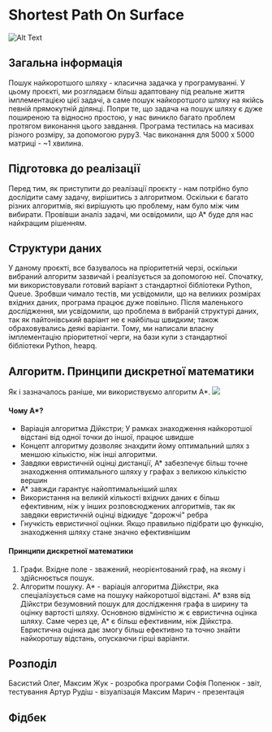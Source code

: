 # Shortest Path On Surface
![Alt Text](https://i.imgur.com/6eahnYD.gif)

## Загальна інформація
Пошук найкоротшого шляху - класична задачка у програмуванні. У цьому проєкті, ми розглядаєм більш адаптовану під реальне життя імплементацією цієї задачі, а саме пошук найкоротшого шляху на якійсь певній прямокутній ділянці. Попри те, що задача на пошук шляху є дуже поширеною та відносно простою, у нас виникло багато проблем протягом виконання цього завдання.
Програма тестилась на масивах різного розміру, за допомогою pypy3. 
Час виконання для 5000 х 5000 матриці - ~1 хвилина.
## Підготовка до реалізації
Перед тим, як приступити до реалізації проєкту - нам потрібно було дослідити саму задачу, вирішитись з алгоритмом.
Оскільки є багато різних алгоритмів, які вирішують цю проблему, нам було між чим вибирати. Провівши аналіз задачі, ми освідомили, що А* буде для нас найкращим рішенням. 
## Структури даних
У даному проєкті, все базувалось на пріоритетній черзі, оскільки вибраний алгоритм зазвичай і реалізується за допомогою неї.
Спочатку, ми використовували готовий варіант з стандартної бібліотеки Python, Queue. Зробвши чимало тестів, ми усвідомили, що на великих розмірах вхідних даних, програма працює дуже повільно. Після маленького дослідження, ми усвідомили, що проблема в вибраній структурі даних, так як пайтонівський варіант не є найбільш швидким; також обраховувались деякі варіанти.
Тому, ми написали власну імплементацію пріоритетної черги, на бази купи з стандартної бібліотеки Python, heapq.
## Алгоритм. Принципи дискретної математики
Як і зазначалось раніше, ми використвуємо алгоритм А*.
![](https://habrastorage.org/web/293/cb8/f8c/293cb8f8c7df47f4b47977f5462d116b.png)
#### Чому А*? 
- Варіація алгоритма Дійкстри; У рамках знаходження найкоротшої відстані від одної точки до іншої, працює швидше
- Концепт алгоритму дозволяє знахдити йому оптимальний шлях з меншою кількістю, ніж інші алгоритми.
- Завдяки евристичній оцінці дистанції, А* забезпечує більш точне знаходження оптимального шляху у графах з великою кількістю вершин
- А* завжди гарантує найоптимальніший шлях
- Використання на великій кількості вхідних даних є більш ефективним, ніж у інших розповсюджених алгоритмів, так як завдяки евристичній оцінці відкидує "дорожчі" ребра
- Гнучкість евристичної оцінки. Якщо правильно підібрати цю функцію, знаходження шляху стане значно ефективнішим
#### Принципи дискретної математики
1. Графи. Вхідне поле - зважений, неорієнтований граф, на якому і здійснюється пошук.
2. Алгоритм пошуку. А* - варіація алгоритма Дійкстри, яка спеціалізується саме на пошуку найкоротшої відстані. А* взяв від Дійкстри безумовний пошук для дослідження графа в ширину та оцінку вартості шляху. Основною відміністю ж є евристична оцінка шляху. Саме через це, А* є більш ефективним, ніж Дійкстра. Евристична оцінка дає змогу більш ефективно та точно знайти найкоротшу відстань, опускаючи гірші варіанти.
## Розподіл
Басистий Олег, Максим Жук - розробка програми
Софія Попенюк - звіт, тестування
Артур Рудіш - візуалізація
Максим Марич - презентація
## Фідбек
